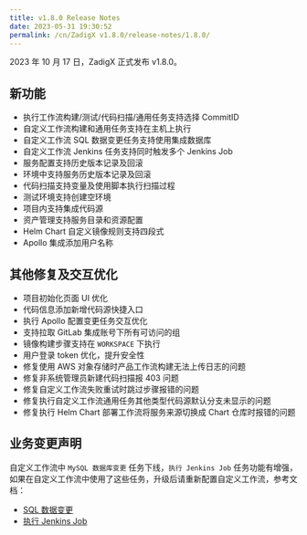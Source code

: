 ```yaml
---
title: v1.8.0 Release Notes
date: 2023-05-31 19:30:52
permalink: /cn/ZadigX v1.8.0/release-notes/1.8.0/
---
```


2023 年 10 月 17 日，ZadigX 正式发布 v1.8.0。

## 新功能
- 执行工作流构建/测试/代码扫描/通用任务支持选择 CommitID 
- 自定义工作流构建和通用任务支持在主机上执行
- 自定义工作流 SQL 数据变更任务支持使用集成数据库
- 自定义工作流 Jenkins 任务支持同时触发多个 Jenkins Job
- 服务配置支持历史版本记录及回滚
- 环境中支持服务历史版本记录及回滚
- 代码扫描支持变量及使用脚本执行扫描过程
- 测试环境支持创建空环境 
- 项目内支持集成代码源
- 资产管理支持服务目录和资源配置
- Helm Chart 自定义镜像规则支持四段式 
- Apollo 集成添加用户名称 

## 其他修复及交互优化
- 项目初始化页面 UI 优化 
- 代码信息添加新增代码源快捷入口
- 执行 Apollo 配置变更任务交互优化
- 支持拉取 GitLab 集成账号下所有可访问的组
- 镜像构建步骤支持在 `WORKSPACE` 下执行
- 用户登录 token 优化，提升安全性 
- 修复使用 AWS 对象存储时产品工作流构建无法上传日志的问题
- 修复非系统管理员新建代码扫描报 403 问题
- 修复自定义工作流失败重试时跳过步骤报错的问题 
- 修复执行自定义工作流通用任务其他类型代码源默认分支未显示的问题
- 修复执行 Helm Chart 部署工作流将服务来源切换成 Chart 仓库时报错的问题 

## 业务变更声明

自定义工作流中 `MySQL 数据库变更` 任务下线，`执行 Jenkins Job` 任务功能有增强，如果在自定义工作流中使用了这些任务，升级后请重新配置自定义工作流，参考文档：

- [SQL 数据变更](/ZadigX%20v1.8.0/project/workflow-jobs/#sql-数据变更)
- [执行 Jenkins Job](/ZadigX%20v1.8.0/project/workflow-jobs/#执行-jenkins-job)
